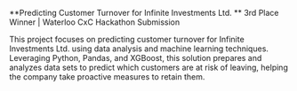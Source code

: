 **Predicting Customer Turnover for Infinite Investments Ltd.
**
3rd Place Winner | Waterloo CxC Hackathon Submission

This project focuses on predicting customer turnover for Infinite Investments Ltd. using data analysis and machine learning techniques. Leveraging Python, Pandas, and XGBoost, this solution prepares and analyzes data sets to predict which customers are at risk of leaving, helping the company take proactive measures to retain them.
